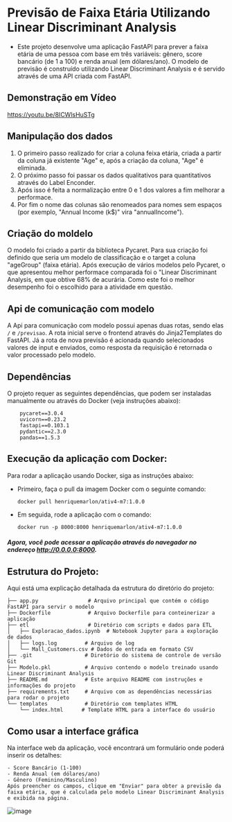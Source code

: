 # Previsão de Faixa Etária Utilizando Linear Discriminant Analysis

- Este projeto desenvolve uma aplicação FastAPI para prever a faixa etária de uma pessoa com base em três variáveis: gênero, score bancário (de 1 a 100) e renda anual (em dólares/ano). O modelo de previsão é construído utilizando Linear Discriminant Analysis e é servido através de uma API criada com FastAPI.

## Demonstração em Vídeo

https://youtu.be/8ICWlsHuSTg

## Manipulação dos dados

1. O primeiro passo realizado for criar a coluna feixa etária, criada a partir da coluna já existente "Age" e, após a criação da coluna, "Age" é eliminada.
2. O próximo passo foi passar os dados qualitativos para quantitativos através do Label Enconder.
3. Após isso é feita a normalização entre 0 e 1 dos valores a fim melhorar a performace.
4. Por fim o nome das colunas são renomeados para nomes sem espaços (por exemplo, "Annual Income (k$)" vira "annualIncome").

## Criação do moldelo

O modelo foi criado a partir da biblioteca Pycaret. Para sua criação foi definido que seria um modelo de classificação e o target a coluna "ageGroup" (faixa etária). Após execução de vários modelos pelo Pycaret, o que apresentou melhor performace comparada foi o "Linear Discriminant Analysis, em que obtive 68% de acurária. Como este foi o melhor desempenho foi o escolhido para a atividade em questão.

## Api de comunicação com modelo

A Api para comunicação com modelo possui apenas duas rotas, sendo elas `/` e `/previsao`. A rota inicial serve o frontend através do Jinja2Templates do FastAPI. Já a rota de nova previsão é acionada quando selecionados valores de input e enviados, como resposta da requisição é retornada o valor processado pelo modelo.

## Dependências

O projeto requer as seguintes dependências, que podem ser instaladas manualmente ou através do Docker (veja instruções abaixo):

        pycaret==3.0.4
        uvicorn==0.23.2
        fastapi==0.103.1
        pydantic==2.3.0
        pandas==1.5.3


## Execução da aplicação com Docker:

Para rodar a aplicação usando Docker, siga as instruções abaixo:

- Primeiro, faça o pull da imagem Docker com o seguinte comando:

    ```
    docker pull henriquemarlon/ativ4-m7:1.0.0
    ```

- Em seguida, rode a aplicação com o comando:

    ```
    docker run -p 8000:8000 henriquemarlon/ativ4-m7:1.0.0
    ```

#### ***Agora, você pode acessar a aplicação através do navegador no endereço http://0.0.0.0:8000.***

## Estrutura do Projeto:

Aqui está uma explicação detalhada da estrutura do diretório do projeto:

```
├── app.py                # Arquivo principal que contém o código FastAPI para servir o modelo
├── Dockerfile            # Arquivo Dockerfile para conteinerizar a aplicação
├── etl                   # Diretório com scripts e dados para ETL
│   ├── Exploracao_dados.ipynb  # Notebook Jupyter para a exploração de dados
│   ├── logs.log         # Arquivo de log
│   └── Mall_Customers.csv # Dados de entrada em formato CSV
├── .git                 # Diretório do sistema de controle de versão Git
├── Modelo.pkl           # Arquivo contendo o modelo treinado usando Linear Discriminant Analysis
├── README.md            # Este arquivo README com instruções e informações do projeto
├── requirements.txt     # Arquivo com as dependências necessárias para rodar o projeto
└── templates            # Diretório com templates HTML
    └── index.html      # Template HTML para a interface do usuário
```

## Como usar a interface gráfica

Na interface web da aplicação, você encontrará um formulário onde poderá inserir os detalhes:

    - Score Bancário (1-100)
    - Renda Anual (em dólares/ano)
    - Gênero (Feminino/Masculino)
    Após preencher os campos, clique em "Enviar" para obter a previsão da faixa etária, que é calculada pelo modelo Linear Discriminant Analysis e exibida na página.

![image](https://github.com/henriquemarlon/ativ4-m7/assets/89201795/8341876a-506a-45dd-bd92-df5c2eab99de)
